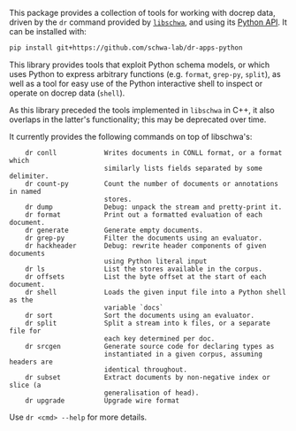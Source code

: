 This package provides a collection of tools for working with docrep data, driven by the `dr` command provided by [`libschwa`](https://github.com/schwa-lab/libschwa), and using its [Python API](https://pypi.python.org/pypi/libschwa-python).
It can be installed with:
```bash
pip install git+https://github.com/schwa-lab/dr-apps-python
```

This library provides tools that exploit Python schema models, or which uses Python to express arbitrary functions (e.g. `format`, `grep-py`, `split`), as well as a tool for easy use of the Python interactive shell to inspect or operate on docrep data (`shell`).

As this library preceded the tools implemented in `libschwa` in C++, it also overlaps in the latter's functionality; this may be deprecated over time.

It currently provides the following commands on top of libschwa's:

```
    dr conll            Writes documents in CONLL format, or a format which
                        similarly lists fields separated by some delimiter.
    dr count-py         Count the number of documents or annotations in named
                        stores.
    dr dump             Debug: unpack the stream and pretty-print it.
    dr format           Print out a formatted evaluation of each document.
    dr generate         Generate empty documents.
    dr grep-py          Filter the documents using an evaluator.
    dr hackheader       Debug: rewrite header components of given documents
                        using Python literal input
    dr ls               List the stores available in the corpus.
    dr offsets          List the byte offset at the start of each document.
    dr shell            Loads the given input file into a Python shell as the
                        variable `docs`
    dr sort             Sort the documents using an evaluator.
    dr split            Split a stream into k files, or a separate file for
                        each key determined per doc.
    dr srcgen           Generate source code for declaring types as
                        instantiated in a given corpus, assuming headers are
                        identical throughout.
    dr subset           Extract documents by non-negative index or slice (a
                        generalisation of head).
    dr upgrade          Upgrade wire format
```

Use `dr <cmd> --help` for more details.
